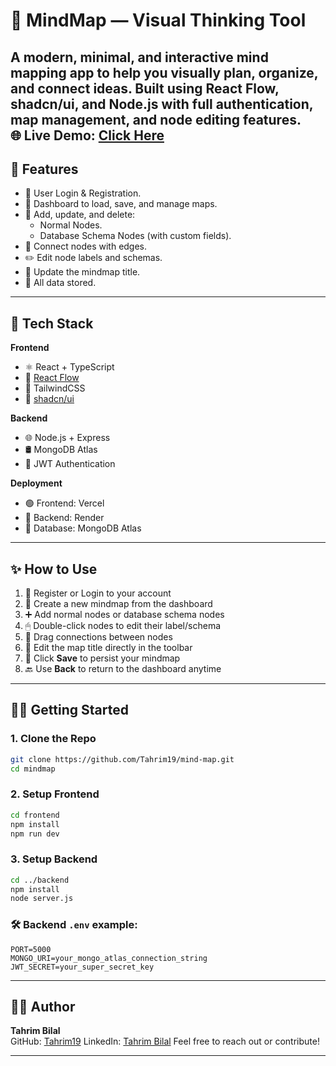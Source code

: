 # 🧠 MindMap — Visual Thinking Tool
A modern, minimal, and interactive mind mapping app to help you visually plan, organize, and connect ideas. Built using **React Flow**, **shadcn/ui**, and **Node.js** with full authentication, map management, and node editing features. <br>
🌐 **Live Demo**: [Click Here](https://mind-map-ivory.vercel.app)
---

## 🚀 Features

- 🔐 User Login & Registration.
- 📄 Dashboard to load, save, and manage maps.
- 🧠 Add, update, and delete:
  - Normal Nodes.
  - Database Schema Nodes (with custom fields).
- 🔗 Connect nodes with edges.
- ✏️ Edit node labels and schemas.
- 📝 Update the mindmap title.
- 💾 All data stored.

---

## 🧰 Tech Stack

**Frontend**  
- ⚛️ React + TypeScript  
- 🧩 [React Flow](https://reactflow.dev/)  
- 💨 TailwindCSS  
- 🎨 [shadcn/ui](https://ui.shadcn.com)  

**Backend**  
- 🌐 Node.js + Express  
- 🛢 MongoDB Atlas  
- 🔐 JWT Authentication  

**Deployment**  
- 🟢 Frontend: Vercel 
- 🔵 Backend: Render
- 🍃 Database: MongoDB Atlas  

---

## ✨ How to Use

1. 📝 Register or Login to your account
2. 🧠 Create a new mindmap from the dashboard
3. ➕ Add normal nodes or database schema nodes
4. 🖱 Double-click nodes to edit their label/schema
5. 🔗 Drag connections between nodes
6. 📝 Edit the map title directly in the toolbar
7. 💾 Click **Save** to persist your mindmap
8. 🔙 Use **Back** to return to the dashboard anytime

---

## 🧑‍💻 Getting Started

### 1. Clone the Repo

```bash
git clone https://github.com/Tahrim19/mind-map.git
cd mindmap
````

### 2. Setup Frontend

```bash
cd frontend
npm install
npm run dev
```

### 3. Setup Backend

```bash
cd ../backend
npm install
node server.js
```

### 🛠 Backend `.env` example:

```env
PORT=5000
MONGO_URI=your_mongo_atlas_connection_string
JWT_SECRET=your_super_secret_key
```

---

## 👨‍💻 Author

**Tahrim Bilal**  
GitHub: [Tahrim19](https://github.com/Tahrim19) 
LinkedIn: [Tahrim Bilal](https://www.linkedin.com/in/tahrim-bilal)
Feel free to reach out or contribute!

---
<!-- 
## 📌 TODO (Coming Soon)

* 🖼 Export to PNG/PDF
* 🕒 Map version history
* 🧑‍🤝‍🧑 Real-time collaboration
* 🎨 Custom color themes
--> 
